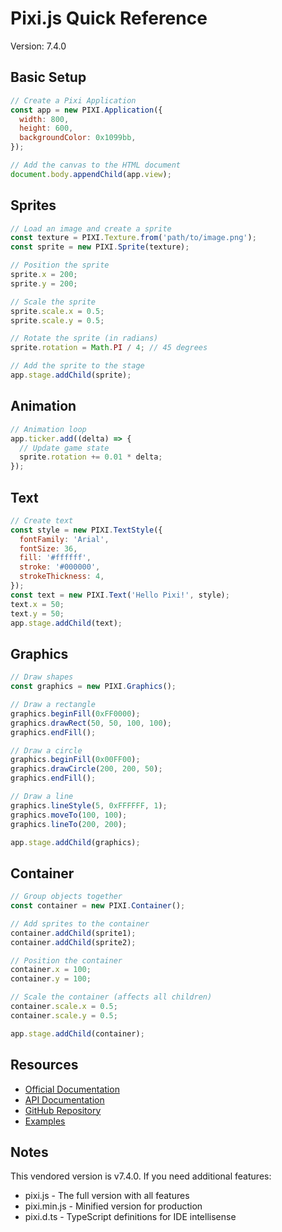 # Pixi.js Quick Reference

Version: 7.4.0

## Basic Setup

```javascript
// Create a Pixi Application
const app = new PIXI.Application({
  width: 800,
  height: 600,
  backgroundColor: 0x1099bb,
});

// Add the canvas to the HTML document
document.body.appendChild(app.view);
```

## Sprites

```javascript
// Load an image and create a sprite
const texture = PIXI.Texture.from('path/to/image.png');
const sprite = new PIXI.Sprite(texture);

// Position the sprite
sprite.x = 200;
sprite.y = 200;

// Scale the sprite
sprite.scale.x = 0.5;
sprite.scale.y = 0.5;

// Rotate the sprite (in radians)
sprite.rotation = Math.PI / 4; // 45 degrees

// Add the sprite to the stage
app.stage.addChild(sprite);
```

## Animation

```javascript
// Animation loop
app.ticker.add((delta) => {
  // Update game state
  sprite.rotation += 0.01 * delta;
});
```

## Text

```javascript
// Create text
const style = new PIXI.TextStyle({
  fontFamily: 'Arial',
  fontSize: 36,
  fill: '#ffffff',
  stroke: '#000000',
  strokeThickness: 4,
});
const text = new PIXI.Text('Hello Pixi!', style);
text.x = 50;
text.y = 50;
app.stage.addChild(text);
```

## Graphics

```javascript
// Draw shapes
const graphics = new PIXI.Graphics();

// Draw a rectangle
graphics.beginFill(0xFF0000);
graphics.drawRect(50, 50, 100, 100);
graphics.endFill();

// Draw a circle
graphics.beginFill(0x00FF00);
graphics.drawCircle(200, 200, 50);
graphics.endFill();

// Draw a line
graphics.lineStyle(5, 0xFFFFFF, 1);
graphics.moveTo(100, 100);
graphics.lineTo(200, 200);

app.stage.addChild(graphics);
```

## Container

```javascript
// Group objects together
const container = new PIXI.Container();

// Add sprites to the container
container.addChild(sprite1);
container.addChild(sprite2);

// Position the container
container.x = 100;
container.y = 100;

// Scale the container (affects all children)
container.scale.x = 0.5;
container.scale.y = 0.5;

app.stage.addChild(container);
```

## Resources

- [Official Documentation](https://pixijs.com/guides)
- [API Documentation](https://pixijs.download/v7.4.0/docs/index.html)
- [GitHub Repository](https://github.com/pixijs/pixijs)
- [Examples](https://pixijs.io/examples/)

## Notes

This vendored version is v7.4.0. If you need additional features:
- pixi.js - The full version with all features
- pixi.min.js - Minified version for production
- pixi.d.ts - TypeScript definitions for IDE intellisense